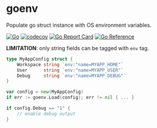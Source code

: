 # goenv

Populate go struct instance with OS environment variables.

[![Go](https://github.com/ggicci/goenv/actions/workflows/go.yaml/badge.svg)](https://github.com/ggicci/goenv/actions/workflows/go.yaml)
[![codecov](https://codecov.io/gh/ggicci/goenv/graph/badge.svg?token=IYVTITZZXS)](https://codecov.io/gh/ggicci/goenv)
[![Go Report Card](https://goreportcard.com/badge/github.com/ggicci/goenv)](https://goreportcard.com/report/github.com/ggicci/goenv)
[![Go Reference](https://pkg.go.dev/badge/github.com/ggicci/goenv.svg)](https://pkg.go.dev/github.com/ggicci/goenv)

**LIMITATION**: only string fields can be tagged with `env` tag.

```go
type MyAppConfig struct {
	Workspace string `env:"name=MYAPP_HOME"`
	User      string `env:"name=MYAPP_USER"`
	Debug     string `env:"name=MYAPP_DEBUG"`
}

var config = new(MyAppConfig)
if err := goenv.Load(config); err != nil { ... }

if config.Debug == "1" {
    // enable debug output
}
```
